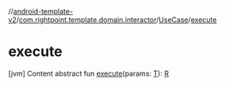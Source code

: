 //[android-template-v2](../../index.md)/[com.rightpoint.template.domain.interactor](../index.md)/[UseCase](index.md)/[execute](execute.md)



# execute
[jvm]
Content
abstract fun [execute](execute.md)(params: [T](index.md)): [R](index.md)
